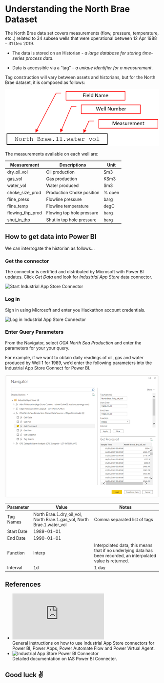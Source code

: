 # Understanding the North Brae Dataset

The North Brae data set covers measurements (flow, pressure, temperature, etc..) related to 34 subsea wells that were operational between 12 Apr 1988 – 31 Dec 2019. 

* The data is stored on an Historian - *a large database for storing time-series process data*.

* Data is accessible via a “tag” – *a unique identifier for a measurement*.

Tag construction will vary between assets and historians, but for the North Brae dataset, it is composed as follows: 

![](images/NorthBraeTags01.png)

The measurements available on each well are:

| Measurement | Descriptions | Unit |
|-------------|--------------|------|
|dry_oil_vol  | Oil production | Sm3  |
|gas_vol      | Gas production | KSm3 |
|water_vol    | Water produced | Sm3 |
|choke_size_prod | Production Choke position | % open |
|fline_press | Flowline pressure | barg |
| fline_temp | Flowline temperature	| degC |
| flowing_thp_prod | Flowing top hole pressure | barg |
| shut_in_thp | Shut in top hole pressure | barg |

## How to get data into Power BI

We can interrogate the historian as follows...

### Get the connector

 The connector is certified and distributed by Microsoft with Power BI updates. Click *Get Data* and look for *Industrial App Store* data connector.

![Start Industrial App Store Connector](https://intelligentplant.com/datasheets/powerplatform/resources/ias-pp-start-connector.gif)

### Log in

Sign in using Microsoft and enter you Hackathon account credentials. 

![Log in Industrial App Store Connector](https://intelligentplant.com/datasheets/powerplatform/resources/ias-pp-start-connector-log-in.gif)


### Enter Query Parameters

From the Navigator, select *OGA North Sea Production* and enter the parameters for your your query.

For example, if we want to obtain daily readings of oil, gas and water produced by Well 1 for 1989, we’d enter the following parameters into the Industrial App Store Connect for Power BI.

![](images/NorthBraeTags02.png)

| Parameter | Value | Notes |
|-----------|-------|-------|
|Tag Names |  North Brae.1.dry_oil_vol, North Brae.1.gas_vol, North Brae.1.water_vol | Comma separated list of tags |
| Start Date | 1989-01-01| |
|End Date | 1990-01-01 | |
| Function | Interp | Interpolated data, this means that if no underlying data has been recorded, an interpolated value is returned. |
| Interval | 1d | 1 day |

## References

* ![Get data into Power Platform](https://github.com/intelligentplant/codeless-hackathon-resource/blob/master/resources/get-data-into-power-platform.MD#get-data-into-power-platform)<br/> General instructions on how to use Industrial App Store connectors for Power BI, Power Apps, Power Automate Flow and Power Virtual Agent.
* ![Industrial App Store Power BI Connector](https://github.com/intelligentplant/IAS-Power-BI-connector)<br/> Detailed documentation on IAS Power BI Connecter.

## Good luck :v: